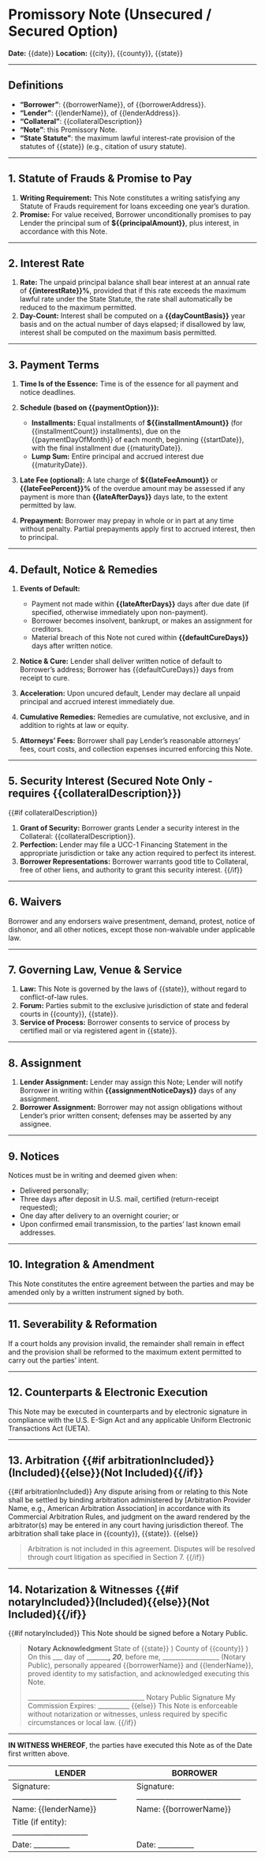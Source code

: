 # Promissory Note (Unsecured / Secured Option)

**Date:** {{date}}
**Location:** {{city}}, {{county}}, {{state}}

---

## Definitions

* **“Borrower”**: {{borrowerName}}, of {{borrowerAddress}}.
* **“Lender”**: {{lenderName}}, of {{lenderAddress}}.
* **“Collateral”**: {{collateralDescription}}
* **“Note”**: this Promissory Note.
* **“State Statute”**: the maximum lawful interest-rate provision of the statutes of {{state}} (e.g., citation of usury statute).

---

## 1. Statute of Frauds & Promise to Pay

1. **Writing Requirement:** This Note constitutes a writing satisfying any Statute of Frauds requirement for loans exceeding one year’s duration.
2. **Promise:** For value received, Borrower unconditionally promises to pay Lender the principal sum of **\${{principalAmount}}**, plus interest, in accordance with this Note.

---

## 2. Interest Rate

1. **Rate:** The unpaid principal balance shall bear interest at an annual rate of **{{interestRate}}%**, provided that if this rate exceeds the maximum lawful rate under the State Statute, the rate shall automatically be reduced to the maximum permitted.
2. **Day-Count:** Interest shall be computed on a **{{dayCountBasis}}** year basis and on the actual number of days elapsed; if disallowed by law, interest shall be computed on the maximum basis permitted.

---

## 3. Payment Terms

1. **Time Is of the Essence:** Time is of the essence for all payment and notice deadlines.
2. **Schedule (based on {{paymentOption}}):**

   * **Installments:** Equal installments of **\${{installmentAmount}}** (for {{installmentCount}} installments), due on the {{paymentDayOfMonth}} of each month, beginning {{startDate}}, with the final installment due {{maturityDate}}.
   * **Lump Sum:** Entire principal and accrued interest due {{maturityDate}}.
3. **Late Fee (optional):** A late charge of **\${{lateFeeAmount}}** or **{{lateFeePercent}}%** of the overdue amount may be assessed if any payment is more than **{{lateAfterDays}}** days late, to the extent permitted by law.
4. **Prepayment:** Borrower may prepay in whole or in part at any time without penalty. Partial prepayments apply first to accrued interest, then to principal.

---

## 4. Default, Notice & Remedies

1. **Events of Default:**

   * Payment not made within **{{lateAfterDays}}** days after due date (if specified, otherwise immediately upon non-payment).
   * Borrower becomes insolvent, bankrupt, or makes an assignment for creditors.
   * Material breach of this Note not cured within **{{defaultCureDays}}** days after written notice.
2. **Notice & Cure:** Lender shall deliver written notice of default to Borrower’s address; Borrower has {{defaultCureDays}} days from receipt to cure.
3. **Acceleration:** Upon uncured default, Lender may declare all unpaid principal and accrued interest immediately due.
4. **Cumulative Remedies:** Remedies are cumulative, not exclusive, and in addition to rights at law or equity.
5. **Attorneys’ Fees:** Borrower shall pay Lender’s reasonable attorneys’ fees, court costs, and collection expenses incurred enforcing this Note.

---

## 5. Security Interest (Secured Note Only - requires {{collateralDescription}})

{{#if collateralDescription}}
1. **Grant of Security:** Borrower grants Lender a security interest in the Collateral: {{collateralDescription}}.
2. **Perfection:** Lender may file a UCC-1 Financing Statement in the appropriate jurisdiction or take any action required to perfect its interest.
3. **Borrower Representations:** Borrower warrants good title to Collateral, free of other liens, and authority to grant this security interest.
{{/if}}

---

## 6. Waivers

Borrower and any endorsers waive presentment, demand, protest, notice of dishonor, and all other notices, except those non-waivable under applicable law.

---

## 7. Governing Law, Venue & Service

1. **Law:** This Note is governed by the laws of {{state}}, without regard to conflict-of-law rules.
2. **Forum:** Parties submit to the exclusive jurisdiction of state and federal courts in {{county}}, {{state}}.
3. **Service of Process:** Borrower consents to service of process by certified mail or via registered agent in {{state}}.

---

## 8. Assignment

1. **Lender Assignment:** Lender may assign this Note; Lender will notify Borrower in writing within **{{assignmentNoticeDays}}** days of any assignment.
2. **Borrower Assignment:** Borrower may not assign obligations without Lender’s prior written consent; defenses may be asserted by any assignee.

---

## 9. Notices

Notices must be in writing and deemed given when:

* Delivered personally;
* Three days after deposit in U.S. mail, certified (return-receipt requested);
* One day after delivery to an overnight courier; or
* Upon confirmed email transmission, to the parties’ last known email addresses.

---

## 10. Integration & Amendment

This Note constitutes the entire agreement between the parties and may be amended only by a written instrument signed by both.

---

## 11. Severability & Reformation

If a court holds any provision invalid, the remainder shall remain in effect and the provision shall be reformed to the maximum extent permitted to carry out the parties’ intent.

---

## 12. Counterparts & Electronic Execution

This Note may be executed in counterparts and by electronic signature in compliance with the U.S. E-Sign Act and any applicable Uniform Electronic Transactions Act (UETA).

---

## 13. Arbitration {{#if arbitrationIncluded}}(Included){{else}}(Not Included){{/if}}

{{#if arbitrationIncluded}}
Any dispute arising from or relating to this Note shall be settled by binding arbitration administered by [Arbitration Provider Name, e.g., American Arbitration Association] in accordance with its Commercial Arbitration Rules, and judgment on the award rendered by the arbitrator(s) may be entered in any court having jurisdiction thereof. The arbitration shall take place in {{county}}, {{state}}.
{{else}}
> Arbitration is not included in this agreement. Disputes will be resolved through court litigation as specified in Section 7.
{{/if}}

---

## 14. Notarization & Witnesses {{#if notaryIncluded}}(Included){{else}}(Not Included){{/if}}

{{#if notaryIncluded}}
This Note should be signed before a Notary Public.

> **Notary Acknowledgment**
> State of {{state}} )
> County of {{county}} )
> On this \_\_\_ day of \_\_\_\_\_\_\_***, 20***, before me, \_\_\_\_\_\_\_\_\_\_\_\_\_\_\_\_\_\_ (Notary Public), personally appeared {{borrowerName}} and {{lenderName}}, proved identity to my satisfaction, and acknowledged executing this Note.
>
> \_\_\_\_\_\_\_\_\_\_\_\_\_\_\_\_\_\_\_\_\_\_\_\_\_\_\_\_\_\_\_\_\_\_\_\_\_
> Notary Public Signature
> My Commission Expires: \_\_\_\_\_\_\_\_\_\_
{{else}}
This Note is enforceable without notarization or witnesses, unless required by specific circumstances or local law.
{{/if}}

---

**IN WITNESS WHEREOF**, the parties have executed this Note as of the Date first written above.

| **LENDER**                                                            | **BORROWER**                                                          |
| --------------------------------------------------------------------- | --------------------------------------------------------------------- |
| Signature: \_\_\_\_\_\_\_\_\_\_\_\_\_\_\_\_\_\_\_\_\_\_\_\_\_\_\_\_\_ | Signature: \_\_\_\_\_\_\_\_\_\_\_\_\_\_\_\_\_\_\_\_\_\_\_\_\_\_\_\_\_ |
| Name: {{lenderName}}                                                  | Name: {{borrowerName}}                                                |
| Title (if entity): \_\_\_\_\_\_\_\_\_\_\_\_\_\_\_\_\_\_\_\_\_         |                                                                       |
| Date: \_\_\_\_\_\_\_\_\_\_                                            | Date: \_\_\_\_\_\_\_\_\_\_                                            |